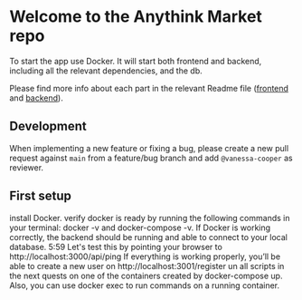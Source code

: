 # Welcome to the Anythink Market repo

To start the app use Docker. It will start both frontend and backend, including all the relevant dependencies, and the db.

Please find more info about each part in the relevant Readme file ([frontend](frontend/readme.md) and [backend](backend/README.md)).

## Development

When implementing a new feature or fixing a bug, please create a new pull request against `main` from a feature/bug branch and add `@vanessa-cooper` as reviewer.

## First setup

install Docker.
verify docker is ready by running the following commands in your terminal: docker -v and docker-compose -v.
If Docker is working correctly, the backend should be running and able to connect to your local database.
5:59
Let's test this by pointing your browser to http://localhost:3000/api/ping
If everything is working properly, you’ll be able to create a new user on http://localhost:3001/register
un all scripts in the next quests on one of the containers created by docker-compose up.  Also, you can use docker exec to run commands on a running container.
